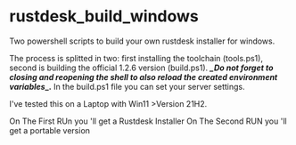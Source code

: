 # rustdesk_build_windows

Two powershell scripts to build your own rustdesk installer for windows.

The process is splitted in two: first installing the toolchain (tools.ps1), second is building the official 1.2.6 version (build.ps1). ***_*Do not forget to closing and reopening the shell to also reload the created environment variables**_.** In the build.ps1 file you can set your server settings.

I've tested this on a Laptop with Win11 >Version 21H2.

On The First RUn you 'll get a Rustdesk Installer
On The Second RUN you 'll get a portable version
